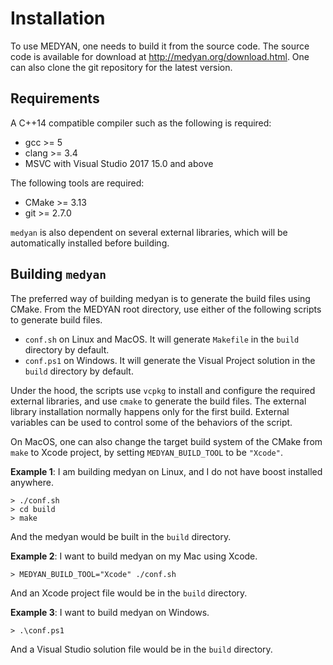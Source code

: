 # Installation

To use MEDYAN, one needs to build it from the source code. The source code is available for download at <http://medyan.org/download.html>. One can also clone the git repository for the latest version.

## Requirements

A C++14 compatible compiler such as the following is required:

- gcc >= 5
- clang >= 3.4
- MSVC with Visual Studio 2017 15.0 and above

The following tools are required:

- CMake >= 3.13
- git >= 2.7.0

`medyan` is also dependent on several external libraries, which will be automatically installed before building.

## Building `medyan`

The preferred way of building medyan is to generate the build files using CMake. From the MEDYAN root directory, use either of the following scripts to generate build files.

- `conf.sh` on Linux and MacOS. It will generate `Makefile` in the `build` directory by default.
- `conf.ps1` on Windows. It will generate the Visual Project solution in the `build` directory by default.

Under the hood, the scripts use `vcpkg` to install and configure the required external libraries, and use `cmake` to generate the build files. The external library installation normally happens only for the first build. External variables can be used to control some of the behaviors of the script.

On MacOS, one can also change the target build system of the CMake from `make` to Xcode project, by setting `MEDYAN_BUILD_TOOL` to be `"Xcode"`.

**Example 1**: I am building medyan on Linux, and I do not have boost installed anywhere.

```console
> ./conf.sh
> cd build
> make
```

And the medyan would be built in the `build` directory.

**Example 2**: I want to build medyan on my Mac using Xcode.

```console
> MEDYAN_BUILD_TOOL="Xcode" ./conf.sh
```

And an Xcode project file would be in the `build` directory.

**Example 3**: I want to build medyan on Windows.

```console
> .\conf.ps1
```

And a Visual Studio solution file would be in the `build` directory.
